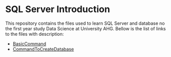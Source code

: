 # SQL Server Introduction 

This repository contains the files used to learn SQL Server and database no the first year study Data Science at University AHG. Bellow is the list of links to the files with description: 

- [BasicCommand](BasicCommands.md)
- [CommandToCreateDatabase](DatabaseCommands.md)